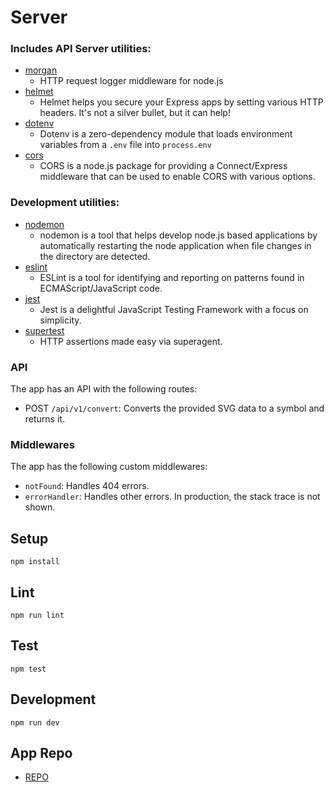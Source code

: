 # Server

### Includes API Server utilities:

* [morgan](https://www.npmjs.com/package/morgan)
    * HTTP request logger middleware for node.js
* [helmet](https://www.npmjs.com/package/helmet)
    * Helmet helps you secure your Express apps by setting various HTTP headers. It's not a silver bullet, but it can help!
* [dotenv](https://www.npmjs.com/package/dotenv)
    * Dotenv is a zero-dependency module that loads environment variables from a `.env` file into `process.env`
* [cors](https://www.npmjs.com/package/cors)
    * CORS is a node.js package for providing a Connect/Express middleware that can be used to enable CORS with various options.

### Development utilities:

* [nodemon](https://www.npmjs.com/package/nodemon)
    * nodemon is a tool that helps develop node.js based applications by automatically restarting the node application when file changes in the directory are detected.
* [eslint](https://www.npmjs.com/package/eslint)
    * ESLint is a tool for identifying and reporting on patterns found in ECMAScript/JavaScript code.
* [jest](https://www.npmjs.com/package/jest)
    * Jest is a delightful JavaScript Testing Framework with a focus on simplicity.
* [supertest](https://www.npmjs.com/package/supertest)
    * HTTP assertions made easy via superagent.

### API
The app has an API with the following routes:

*  POST `/api/v1/convert`: Converts the provided SVG data to a symbol and returns it.

### Middlewares
The app has the following custom middlewares:

*  `notFound`: Handles 404 errors.
*  `errorHandler`: Handles other errors. In production, the stack trace is not shown.

## Setup

```
npm install
```

## Lint

```
npm run lint
```

## Test

```
npm test
```

## Development

```
npm run dev
```
## App Repo
* [REPO](https://github.com/YarinAyash1/svg-to-symbol-app)
